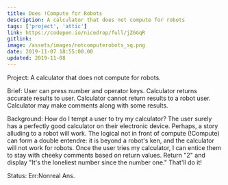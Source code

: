 ```yaml
---
title: Does !Compute for Robots
description: A calculator that does not compute for robots
tags: ['project', 'attic']
link: https://codepen.io/nicedrop/full/jZGGqR
gitlink:
image: /assets/images/notcomputerobots_sq.png
date: 2019-11-07 18:55:00.00
updated: 2019-11-08
---
```


Project: A calculator that does not compute for robots.

Brief: User can press number and operator keys. Calculator returns accurate results to user. Calculator cannot return results to a robot user. Calculator may make comments along with some results.

Background: How do I tempt a user to try my calculator? The user surely has a perfectly good calculator on their electronic device. Perhaps, a story alluding to a robot will work. The logical not in front of compute (!Compute) can form a double entendre: it is beyond a robot's ken, and the calculator will not work for robots. Once the user tries my calculator, I can entice them to stay with cheeky comments based on return values. Return "2" and display "It's the loneliest number since the number one." That'll do it!

Status: Err:Nonreal Ans.
